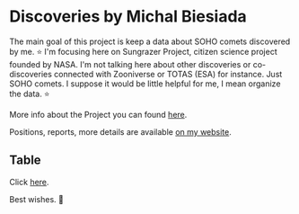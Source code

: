 # Discoveries by Michal Biesiada

The main goal of this project is keep a data about SOHO comets discovered by me. ⭐ I'm focusing here on Sungrazer Project, citizen science project founded by NASA. I'm not talking here about other discoveries or co-discoveries connected with Zooniverse or TOTAS (ESA) for instance. Just SOHO comets. I suppose it would be little helpful for me, I mean organize the data. ⭐ 

More info about the Project you can found [here](https://github.com/mbiesiad/nasa-comets).

Positions, reports, more details are available [on my website](http://biesiadamichal.wordpress.com/).

## Table

Click [here]().

Best wishes. 🚀
